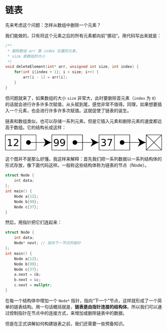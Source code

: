 # 链表

先来考虑这个问题：怎样从数组中删除一个元素？

我们能做的，只有将这个元素之后的所有元素都向前“挪动”。用代码写出来就是：
```cpp
/**
 * 删除数组 arr 第 index 位置的元素，
 * size 是数组的大小
 */
void deleteElement(int* arr, unsigned int size, int index) {
    for(int i{index + 1}; i < size; i++) {
        arr[i - 1] = arr[i];
    }
}
```

但问题就来了，如果数组的大小 `size` 非常大，此时要删除首元素（`index` 为 `0`）的话就会进行许多许多次赋值，从头赋到尾，感觉非常不值得。同理，如果想要插入一个元素，也会进行许多许多次赋值。这就促使了链表的诞生。

链表和数组类似，也可以存储一系列元素。但是它插入元素和删除元素的速度都远高于数组。它的结构长成这样：

<img src="/assets/Singly-linked-list.svg" alt="Linked List">

这个图并不是那么好懂。我这样来解释：首先我们把一系列数据以一系列结构体的形式存放，像下面代码这样。一般称这些结构体称为链表的节点（Node）。
```cpp codemo
struct Node {
    int data;
};
int main() {
    Node a{12};
    Node b{99};
    Node c{37};
}
```

然后，用指针把它们连起来：
```cpp codemo
struct Node {
    int data;
    Node* next; // 指向下一节点的指针
};
int main() {
    Node a{12};
    Node b{99};
    Node c{37};
    a.next = &b;
    b.next = &c;
    c.next = nullptr;
}
```
在每一个结构体中增加一个 `Node*` 指针，指向“下一个”节点，这样就形成了一个简单的链表结构。用一句话概括就是，**链表是由指针连接的结构体**。所以我们可以通过控制指针在节点中的连接方式，来增加或删除链表中的数据。

但是在正式讲解如何构建链表之前，我们还需要一些预备知识。
